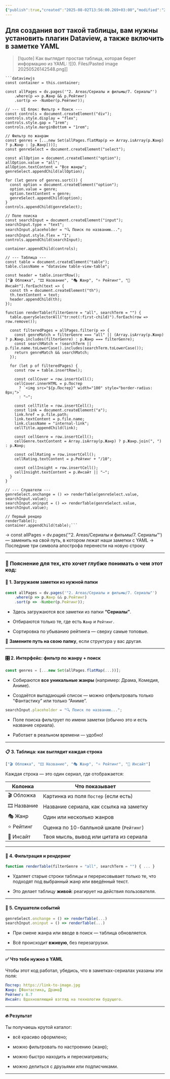```yaml
---
{"publish":true,"created":"2025-08-02T13:56:00.269+03:00","modified":"2025-08-02T13:56:00.279+03:00","cssclasses":""}
---
```


## Для создания вот такой таблицы, вам нужны установить плагин Dataview, а также включить в заметке YAML


>[!quote] Как выглядит простая таблица, которая берет информацию из YAML:
>![[0. Files/Pasted image 20250526142548.png]]

```
```dataviewjs
const container = this.container;

const allPages = dv.pages('"2. Areas/Сериалы и фильмы/7. Сериалы"')
    .where(p => p.Жанр && p.Рейтинг)
    .sort(p => -Number(p.Рейтинг));

// --- UI блок: Фильтр + Поиск ---
const controls = document.createElement("div");
controls.style.display = "flex";
controls.style.gap = "1rem";
controls.style.marginBottom = "1rem";

// Фильтр по жанрам
const genres = [...new Set(allPages.flatMap(p => Array.isArray(p.Жанр) ? p.Жанр : [p.Жанр]))];
const genreSelect = document.createElement("select");

const allOption = document.createElement("option");
allOption.value = "all";
allOption.textContent = "Все жанры";
genreSelect.appendChild(allOption);

for (let genre of genres.sort()) {
  const option = document.createElement("option");
  option.value = genre;
  option.textContent = genre;
  genreSelect.appendChild(option);
}
controls.appendChild(genreSelect);

// Поле поиска
const searchInput = document.createElement("input");
searchInput.type = "text";
searchInput.placeholder = "🔍 Поиск по названию...";
searchInput.style.flex = "1";
controls.appendChild(searchInput);

container.appendChild(controls);

// --- Таблица ---
const table = document.createElement("table");
table.className = "dataview table-view-table";

const header = table.insertRow();
["🎬 Обложка", "🎞 Название", "🎭 Жанр", "⭐ Рейтинг", "🧠 Инсайт"].forEach(text => {
  const th = document.createElement("th");
  th.textContent = text;
  header.appendChild(th);
});

function renderTable(filterGenre = "all", searchTerm = "") {
  table.querySelectorAll("tr:not(:first-child)").forEach(row => row.remove());

  const filteredPages = allPages.filter(p => {
    const genreMatch = filterGenre === "all" || (Array.isArray(p.Жанр) ? p.Жанр.includes(filterGenre) : p.Жанр === filterGenre);
    const searchMatch = !searchTerm || p.file.name.toLowerCase().includes(searchTerm.toLowerCase());
    return genreMatch && searchMatch;
  });

  for (let p of filteredPages) {
    const row = table.insertRow();

    const cellCover = row.insertCell();
    cellCover.innerHTML = p.Постер
      ? `<img src="${p.Постер}" width="100" style="border-radius: 8px;">`
      : "—";

    const cellTitle = row.insertCell();
    const link = document.createElement("a");
    link.href = p.file.path;
    link.textContent = p.file.name;
    link.className = "internal-link";
    cellTitle.appendChild(link);

    const cellGenre = row.insertCell();
    cellGenre.textContent = Array.isArray(p.Жанр) ? p.Жанр.join(", ") : p.Жанр;

    const cellRating = row.insertCell();
    cellRating.textContent = p.Рейтинг + "/10";

    const cellInsight = row.insertCell();
    cellInsight.textContent = p.Инсайт || "–";
  }
}

// --- Слушатели ---
genreSelect.onchange = () => renderTable(genreSelect.value, searchInput.value);
searchInput.oninput = () => renderTable(genreSelect.value, searchInput.value);

// Первый рендер
renderTable();
container.appendChild(table);```
```

-> const allPages = dv.pages('"2. Areas/Сериалы и фильмы/7. Сериалы"') — заменить на свой путь, в котором лежат наши заметки с YAML
-> Последние три символа апострофа перенести на новую строку



---



### 🧠 Пояснение для тех, кто хочет глубже понимать о чем этот код:


#### 📁 1. Загружаем заметки из нужной папки

```js
const allPages = dv.pages('"2. Areas/Сериалы и фильмы/7. Сериалы"')
    .where(p => p.Жанр && p.Рейтинг)
    .sort(p => -Number(p.Рейтинг));
```

- Здесь загружаются все заметки из папки **“Сериалы”**.
    
- Отбираются только те, где есть `Жанр` и `Рейтинг`.
    
- Сортировка по убыванию рейтинга — сверху самые топовые.
    

📌 **Замените путь на свою папку**, если структура у вас другая.

---

#### 🎛️ 2. Интерфейс: фильтр по жанру + поиск

```js
const genres = [...new Set(allPages.flatMap(...))];
```

- Собираются **все уникальные жанры** (например: Драма, Комедия, Аниме).
    
- Создаётся выпадающий список — можно отфильтровать только “Фантастику” или только “Аниме”.
    

```js
searchInput.placeholder = "🔍 Поиск по названию...";
```

- Поле поиска фильтрует по имени заметки (обычно это и есть название сериала).
    
- Работает в реальном времени — удобно!
    

---

#### 📋 3. Таблица: как выглядит каждая строка

```js
["🎬 Обложка", "🎞 Название", "🎭 Жанр", "⭐ Рейтинг", "🧠 Инсайт"]
```

Каждая строка — это один сериал, где отображается:

|Колонка|Что показывает|
|---|---|
|🎬 Обложка|Картинка из поля `Постер` (если есть)|
|🎞 Название|Название сериала, как ссылка на заметку|
|🎭 Жанр|Один или несколько жанров|
|⭐ Рейтинг|Оценка по 10-балльной шкале (`Рейтинг`)|
|🧠 Инсайт|Твоя мысль, вывод или цитата из сериала|

---

#### 🧠 4. Фильтрация и рендеринг

```js
function renderTable(filterGenre = "all", searchTerm = "") { ... }
```

- Удаляет старые строки таблицы и перерисовывает только те, что подходят под выбранный жанр или введённый текст.
    
- Это делает таблицу **живой**: реагирует на действия пользователя.
    

---

#### 🔁 5. Слушатели событий

```js
genreSelect.onchange = () => renderTable(...)
searchInput.oninput = () => renderTable(...)
```

- При смене жанра или вводе в поиск — таблица обновляется.
    
- Всё происходит **вживую**, без перезагрузки.
    

---

#### ✅ Что тебе нужно в YAML

Чтобы этот код работал, убедись, что в заметках-сериалах указаны эти поля:

```yaml
Постер: https://link-to-image.jpg
Жанр: [Фантастика, Драма]
Рейтинг: 8.7
Инсайт: Вдохновляющий взгляд на технологии будущего.
```

---

#### 🔥 Результат

Ты получаешь крутой каталог:

- всё красиво оформлено;
    
- можно фильтровать по настроению (жанр);
    
- можно быстро находить и пересматривать;
    
- можно делиться с друзьями или подписчиками.
    

---
